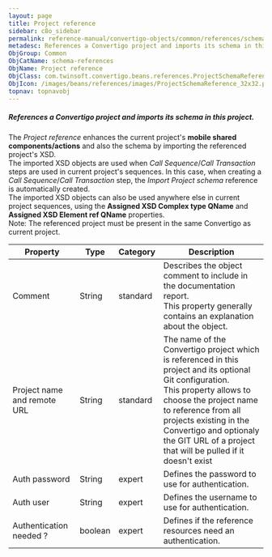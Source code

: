 ```yaml
---
layout: page
title: Project reference
sidebar: c8o_sidebar
permalink: reference-manual/convertigo-objects/common/references/schema-references/project-reference/
metadesc: References a Convertigo project and imports its schema in this project.   The  Project reference  enhances the current project's  mobile shared compon
ObjGroup: Common
ObjCatName: schema-references
ObjName: Project reference
ObjClass: com.twinsoft.convertigo.beans.references.ProjectSchemaReference
ObjIcon: /images/beans/references/images/ProjectSchemaReference_32x32.png
topnav: topnavobj
---
```

##### References a Convertigo project and imports its schema in this project. 

The <i>Project reference</i> enhances the current project's <b>mobile shared components/actions</b> and also the schema by importing the referenced project's XSD. <br/>The imported XSD objects are used when <i>Call Sequence</i>/<i>Call Transaction</i> steps are used in current project's sequences. In this case, when creating a <i>Call Sequence</i>/<i>Call Transaction</i> step, the <i>Import Project schema</i> reference is automatically created. <br/>The imported XSD objects can also be used anywhere else in current project sequences, using the <b>Assigned XSD Complex type QName</b> and <b>Assigned XSD Element ref QName</b> properties. <br/><span class="orangetwinsoft">Note:</span> The referenced project must be present in the same Convertigo as current project. 

Property | Type | Category | Description
--- | --- | --- | ---
Comment | String | standard | Describes the object comment to include in the documentation report.<br/>This property generally contains an explanation about the object.
Project name and remote URL | String | standard | The name of the Convertigo project which is referenced in this project and its optional Git configuration.<br/>This property allows to choose the project name to reference from all projects existing in the Convertigo and optionaly the GIT URL of a project that will be pulled if it doesn't exist
Auth password | String | expert | Defines the password to use for authentication.<br/>
Auth user | String | expert | Defines the username to use for authentication.<br/>
Authentication needed ? | boolean | expert | Defines if the reference resources need an authentication.<br/>
